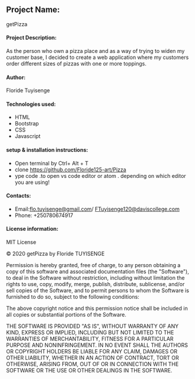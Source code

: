 ## Project Name:
getPizza
#### Project Description:
As the person who own a pizza place and as a way of trying to widen my customer base, I decided to create a web application where my customers order different sizes of pizzas with one or more toppings. 
#### Author: 
Floride Tuyisenge
#### Technologies used:
* HTML
* Bootstrap
* CSS
* Javascript
#### setup & installation instructions:
* Open terminal by Ctrl+ Alt + T
* clone https://github.com/Floride125-art/Pizza
* ype code .to open vs code editor or atom . depending on which editor you are using!
#### Contacts: 
* Email:flo.tuyisenge@gmail.com/ FTuyisenge120@daviscollege.com
* Phone: +250780674917
####  License information:
MIT License

© 2020 getPizza by Floride TUYISENGE

Permission is hereby granted, free of charge, to any person obtaining a copy of this software and associated documentation files (the "Software"), to deal in the Software without restriction, including without limitation the rights to use, copy, modify, merge, publish, distribute, sublicense, and/or sell copies of the Software, and to permit persons to whom the Software is furnished to do so, subject to the following conditions:

The above copyright notice and this permission notice shall be included in all copies or substantial portions of the Software.

THE SOFTWARE IS PROVIDED "AS IS", WITHOUT WARRANTY OF ANY KIND, EXPRESS OR IMPLIED, INCLUDING BUT NOT LIMITED TO THE WARRANTIES OF MERCHANTABILITY, FITNESS FOR A PARTICULAR PURPOSE AND NONINFRINGEMENT. IN NO EVENT SHALL THE AUTHORS OR COPYRIGHT HOLDERS BE LIABLE FOR ANY CLAIM, DAMAGES OR OTHER LIABILITY, WHETHER IN AN ACTION OF CONTRACT, TORT OR OTHERWISE, ARISING FROM, OUT OF OR IN CONNECTION WITH THE SOFTWARE OR THE USE OR OTHER DEALINGS IN THE SOFTWARE.



